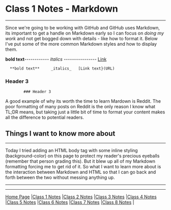# Class 1 Notes - Markdown
---
Since we're going to be working with GitHub and GitHub uses Markdown, its important to get a handle on Markdown early so I can focus on *doing my work* and not get bogged down with details - like how to format it. Below I've put some of the more common Markdown styles and how to display them. 

**bold text**------------    _italics_ ----------------   [Link](tyler-bennett52.github.io/readingnotes)
      
      **bold text**     _italics_   [Link text}(URL)
      
### Header 3
            ### Header 3
 
A good example of why its worth the time to learn Mardown is Reddit. The poor formatting of many posts on Reddit is the only reason I know what TL;DR means, but taking just a little bit of time to format your content makes all the difference to potential readers.

## Things I want to know more about
---
Today I tried adding an HTML body tag with some inline styling (background-color) on this page to protect my reader's precious eyeballs (remember that person grading this). But it blew up all of my Markdown formatting forcing me to get rid of it. So what I want to learn more about is the interaction between Markdown and HTML so that I can go back and forth between the two without messing anything up. 

---
---

[Home Page](https://tyler-bennett52.github.io/reading-notes) |[Class 1 Notes](https://tyler-bennett52.github.io/reading-notes/class1) |[Class 2 Notes](https://tyler-bennett52.github.io/reading-notes/class2) |[Class 3 Notes](https://tyler-bennett52.github.io/reading-notes/class3) |[Class 4 Notes](https://tyler-bennett52.github.io/reading-notes/class4) |[Class 5 Notes](https://tyler-bennett52.github.io/reading-notes/class5) |[Class 6 Notes](https://tyler-bennett52.github.io/reading-notes/class6) |[Class 7 Notes](https://tyler-bennett52.github.io/reading-notes/class7) |[Class 8 Notes](https://tyler-bennett52.github.io/reading-notes/class8) |
